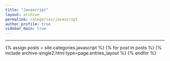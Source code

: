 ```yaml
---
title: "Javascript"
layout: archive
permalink: categories/javascript
author_profile: true
sidebar_main: true
---
```


***

{% assign posts = site.categories.javascript %}
{% for post in posts %} {% include archive-single2.html type=page.entries_layout %} {% endfor %}